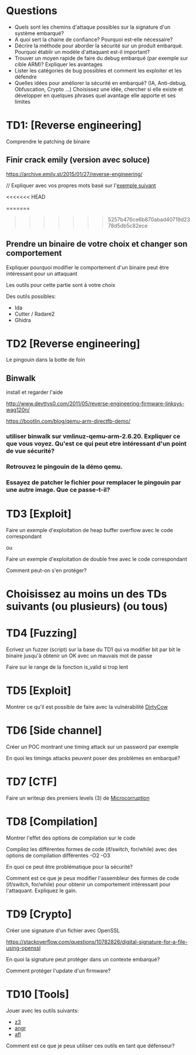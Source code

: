 
# Questions

- Quels sont les chemins d'attaque possibles sur la signature d'un système embarqué?
- A quoi sert la chaine de confiance? Pourquoi est-elle nécessaire?
- Décrire la méthode pour aborder la sécurité sur un produit embarqué. Pourquoi établir un modèle d'attaquant est-il important?
- Trouver un moyen rapide de faire du debug embarqué (par exemple sur cible ARM)? Expliquer les avantages
- Lister les catégories de bug possibles et comment les exploiter et les défendre
- Quelles idées pour améliorer la sécurité en embarqué? (IA, Anti-debug, Obfuscation, Crypto ...) Choisissez une idée, chercher si elle existe et développer en quelques phrases quel avantage elle apporte et ses limites


# TD1: \[Reverse engineering\]

Comprendre le patching de binaire

## Finir crack emily (version avec soluce)

https://archive.emily.st/2015/01/27/reverse-engineering/


// Expliquer avec vos propres mots basé sur l'[exemple suivant](https://github.com/DavidJacobson/EasyCTF-2015-writeup/blob/master/binary_exploitation.md#buffering---80-pts)

<<<<<<< HEAD










=======
>>>>>>> 5257b476ce6b870abad40719d2378d5db5c82ece
## Prendre un binaire de votre choix et changer son comportement

Expliquer pourquoi modifier le comportement d'un binaire peut être intéressant pour un attaquant

Les outils pour cette partie sont à votre choix

Des outils possibles:
- Ida
- Cutter / Radare2
- Ghidra

# TD2 \[Reverse engineering\]

Le pingouin dans la botte de foin

## Binwalk

install et regarder l'aide

http://www.devttys0.com/2011/05/reverse-engineering-firmware-linksys-wag120n/

https://bootlin.com/blog/qemu-arm-directfb-demo/

### utiliser binwalk sur vmlinuz-qemu-arm-2.6.20. Expliquer ce que vous voyez. Qu'est ce qui peut etre intéressant d'un point de vue sécurité?
### Retrouvez le pingouin de la démo qemu.
### Essayez de patcher le fichier pour remplacer le pingouin par une autre image. Que ce passe-t-il?    

# TD3 \[Exploit\]

Faire un exemple d'exploitation de heap buffer overflow avec le code correspondant

ou 

Faire un exemple d'exploitation de double free avec le code correspondant

Comment peut-on s'en protéger?

# Choisissez au moins un des TDs suivants (ou plusieurs) (ou tous)

# TD4 \[Fuzzing\]

Ecrivez un fuzzer (script) sur la base du TD1 qui va modifier bit par bit le binaire jusqu'à obtenir un OK avec un mauvais mot de passe

Faire sur le range de la fonction is_valid si trop lent

# TD5 \[Exploit\]

Montrer ce qu'il est possible de faire avec la vulnérabilité [DirtyCow](https://github.com/dirtycow/dirtycow.github.io/wiki/PoCs)

# TD6 \[Side channel\]

Créer un POC montrant une timing attack sur un password par exemple

En quoi les timings attacks peuvent poser des problèmes en embarqué?

# TD7 \[CTF\]

Faire un writeup des premiers levels (3) de [Microcorruption](https://microcorruption.com/login)

# TD8 \[Compilation\]

Montrer l'effet des options de compilation sur le code

Compilez les différentes formes de code (if/switch, for/while) avec des options de compilation différentes -O2 -O3

En quoi ce peut être problématique pour la sécurité?

Comment est ce que je peux modifier l'assembleur des formes de code (if/switch, for/while) pour obtenir un comportement intéressant pour l'attaquant. Expliquez le gain.

# TD9 \[Crypto\]

Créer une signature d'un fichier avec OpenSSL

https://stackoverflow.com/questions/10782826/digital-signature-for-a-file-using-openssl

En quoi la signature peut protéger dans un contexte embarqué?

Comment protéger l'update d'un firmware?

# TD10 \[Tools\]

Jouer avec les outils suivants:
- [z3](https://yurichev.com/writings/SAT_SMT_by_example.pdf)
- [angr](https://docs.angr.io/examples)
- [afl](https://www.evilsocket.net/2015/04/30/fuzzing-with-afl-fuzz-a-practical-example-afl-vs-binutils/)

Comment est ce que je peux utiliser ces outils en tant que défenseur?

